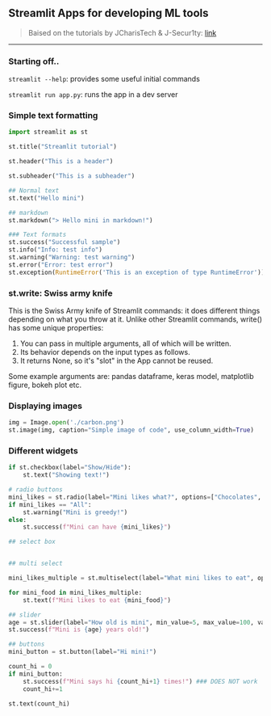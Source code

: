 ## Streamlit Apps for developing ML tools

> Baised on the tutorials by JCharisTech & J-Secur1ty: [link](https://www.youtube.com/watch?v=_9WiB2PDO7k&list=PLJ39kWiJXSixyRMcn3lrbv8xI8ZZoYNZU&index=2&t=0s)

---

### Starting off..

`streamlit --help`: provides some useful initial commands

`streamlit run app.py`: runs the app in a dev server

### Simple text formatting

```python
import streamlit as st

st.title("Streamlit tutorial")

st.header("This is a header")

st.subheader("This is a subheader")

## Normal text
st.text("Hello mini")

## markdown
st.markdown("> Hello mini in markdown!")

### Text formats
st.success("Successful sample")
st.info("Info: test info")
st.warning("Warning: test warning")
st.error("Error: test error")
st.exception(RuntimeError('This is an exception of type RuntimeError'))
```

### st.write: Swiss army knife

This is the Swiss Army knife of Streamlit commands: it does different
things depending on what you throw at it. Unlike other Streamlit commands,
write() has some unique properties:

1. You can pass in multiple arguments, all of which will be written.
2. Its behavior depends on the input types as follows.
3. It returns None, so it's "slot" in the App cannot be reused.

Some example arguments are: pandas dataframe, keras model, matplotlib figure, bokeh plot etc.

### Displaying images

```python
img = Image.open('./carbon.png')
st.image(img, caption="Simple image of code", use_column_width=True)
```

### Different widgets

```python
if st.checkbox(label="Show/Hide"):
    st.text("Showing text!")

# radio buttons
mini_likes = st.radio(label="Mini likes what?", options=["Chocolates", "Clothes", "All"])
if mini_likes == "All":
    st.warning("Mini is greedy!")
else:
    st.success(f"Mini can have {mini_likes}")

## select box


## multi select

mini_likes_multiple = st.multiselect(label="What mini likes to eat", options=["Badam halwa", "Gobi parantha", "Paneer", "Beej"])

for mini_food in mini_likes_multiple:
    st.text(f"Mini likes to eat {mini_food}")

## slider
age = st.slider(label="How old is mini", min_value=5, max_value=100, value=24)
st.success(f"Mini is {age} years old!")

## buttons
mini_button = st.button(label="Hi mini!")

count_hi = 0
if mini_button:
    st.success(f"Mini says hi {count_hi+1} times!") ### DOES NOT work
    count_hi+=1

st.text(count_hi)
```

